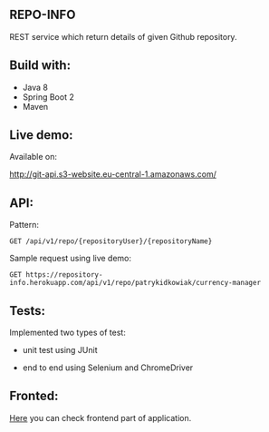 ## REPO-INFO
REST service which return details of given Github repository.

## Build with:
* Java 8
* Spring Boot 2
* Maven

## Live demo:
Available on: 

http://git-api.s3-website.eu-central-1.amazonaws.com/

## API:

Pattern:
```
GET /api/v1/repo/{repositoryUser}/{repositoryName}
```

Sample request using live demo:
```
GET https://repository-info.herokuapp.com/api/v1/repo/patrykidkowiak/currency-manager
```
## Tests:
Implemented two types of test:

* unit test using JUnit

* end to end using Selenium and ChromeDriver

## Fronted:

[Here](https://github.com/patrykidkowiak/repo-info-angular) you can check frontend part of application.



